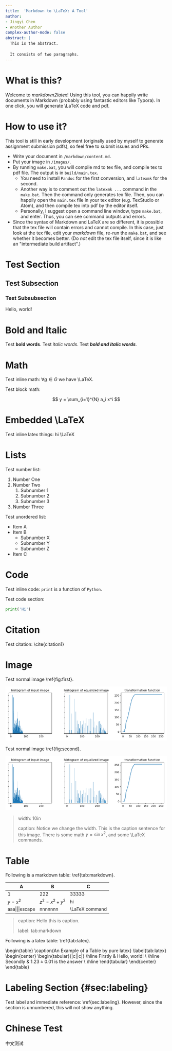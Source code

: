 ```yaml
---
title:  'Markdown to \LaTeX: A Tool'
author:
- Jingyi Chen
- Another Author
complex-author-mode: false
abstract: |
  This is the abstract.

  It consists of two paragraphs.
---
```


# What is this?

Welcome to *markdown2latex*! Using this tool, you can happily write documents in Markdown (probably using fantastic editors like Typora). In one click, you will generate \LaTeX code and pdf.

# How to use it?

This tool is still in early development (originally used by myself to generate assignment submission pdfs), so feel free to submit issues and PRs.

* Write your document in `/markdown/content.md`.
* Put your image in `/images/`.
* By running `make.bat`, you will compile md to tex file, and compile tex to pdf file. The output is in `build/main.tex`.
  * You need to install `Pandoc` for the first conversion, and `latexmk` for the second.
  * Another way is to comment out the `latexmk ...` command in the `make.bat`. Then the command only generates tex file. Then, you can happily open the `main.tex` file in your tex editor (e.g. TexStudio or Atom), and then compile tex into pdf by the editor itself.
  * Personally, I suggest open a command line window, type `make.bat`, and enter. Thus, you can see command outputs and errors.
* Since the syntax of Markdown and LaTeX are so different, it is possible that the tex file will contain errors and cannot compile. In this case, just look at the tex file, edit your *markdown* file, re-run the `make.bat`, and see whether it becomes better. (Do *not* edit the tex file itself, since it is like an "intermediate build artifact".)

# Test Section

## Test Subsection

### Test Subsubsection

Hello, world!

# Bold and Italic

Test **bold words**. Test *italic words*. Test ***bold and italic words***. 

# Math

Test inline math: $\forall g \in G$ we have \LaTeX​.

Test block math:

$$
y = \sum_{i=1}^{N} a_i x^i
$$

# Embedded \LaTeX

Test inline latex things: hi \LaTeX

# Lists

Test number list:

1. Number One
2. Number Two
    1. Subnumber 1
    2. Subnumber 2
    3. Subnumber 3
3. Number Three

Test unordered list:

* Item A
* Item B
    * Subnumber X
    * Subnumber Y
    * Subnumber Z
* Item C

# Code

Test inline code: `print` is a function of `Python`.

Test code section:

```python
print('Hi')
```

# Citation

Test citation: \cite{citation1}

# Image 

Test normal image \ref{fig:first}.

![](../images/first.png)

Test normal image \ref{fig:second}.

![](../images/second.png)

> width: 10in
>
> caption: Notice we change the width. This is the caption sentence for this image. There is some math $y=\sin x^2$, and some \LaTeX commands.


# Table

Following is a markdown table: \ref{tab:markdown}.

| A               | B             | C              |
| --------------- | ------------- | -------------- |
| 1               | 222           | 33333          |
| $y=x^2$         | $z^2=x^2+y^2$ | hi             |
| aaa\|\|\|escape | nnnnnnn       | \LaTeX command |

> caption: Hello this is caption.
>
> label: tab:markdown

Following is a latex table: \ref{tab:latex}.

\begin{table}
\caption{An Example of a Table by pure latex}
\label{tab:latex}
\begin{center}
\begin{tabular}{|c||c|}
\hline
Firstly & Hello, world! \\
\hline
Secondly & $1.23 \pm 0.01$ is the answer \\
\hline
\end{tabular}
\end{center}
\end{table}

# Labeling Section {#sec:labeling}

Test label and immediate reference: \ref{sec:labeling}.
However, since the section is unnumbered, this will not show anything.

# Chinese Test

中文测试